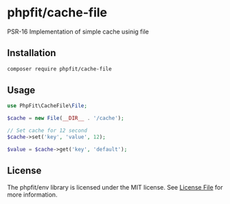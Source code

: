 # phpfit/cache-file

PSR-16 Implementation of simple cache usinig file

## Installation

```bash
composer require phpfit/cache-file
```

## Usage

```php
use PhpFit\CacheFile\File;

$cache = new File(__DIR__ . '/cache');

// Set cache for 12 second
$cache->set('key', 'value', 12);

$value = $cache->get('key', 'default');
```

## License

The phpfit/env library is licensed under the MIT license.
See [License File](LICENSE.md) for more information.
